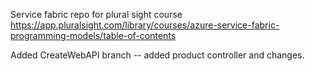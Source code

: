 Service fabric repo for plural sight course 
https://app.pluralsight.com/library/courses/azure-service-fabric-programming-models/table-of-contents

Added CreateWebAPI branch -- added product controller and changes.
